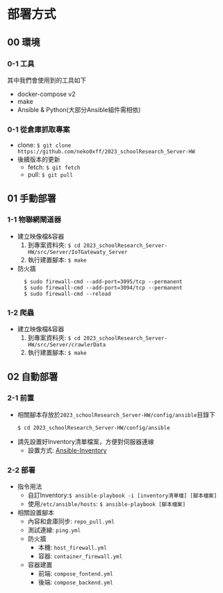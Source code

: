 部署方式
===
## 00 環境
### 0-1 工具
其中我們會使用到的工具如下
- docker-compose v2
- make
- Ansible & Python(大部分Ansible組件需相依)

### 0-1 從倉庫抓取專案
- clone: `$ git clone https://github.com/neko0xff/2023_schoolResearch_Server-HW`
- 後續版本的更新
  * fetch: `$ git fetch`
  * pull:  `$ git pull`

## 01 手動部署
### 1-1 物聯網閘道器
- 建立映像檔&容器
  1. 到專案資料夾: `$ cd 2023_schoolResearch_Server-HW/src/Server/IoTGatewaty_Server`
  2. 執行建置腳本: `$ make`
- 防火牆
  ```
    $ sudo firewall-cmd --add-port=3095/tcp --permanent
    $ sudo firewall-cmd --add-port=3094/tcp --permanent
    $ sudo firewall-cmd --reload
  ```

### 1-2 爬蟲
- 建立映像檔&容器
  1. 到專案資料夾: `$ cd 2023_schoolResearch_Server-HW/src/Server/crawlerData`
  2. 執行建置腳本: `$ make`

## 02 自動部署
### 2-1 前置
- 相關腳本存放於`2023_schoolResearch_Server-HW/config/ansible`目錄下
  ```
  $ cd 2023_schoolResearch_Server-HW/config/ansible
  ```
- 請先設置好Inventory清單檔案，方便對伺服器連線
  * 設置方式: [Ansible-Inventory](https://hackmd.io/@zangmenhsu/HJH6iyOBa)

### 2-2 部署
- 指令用法
  * 自訂Inventory:`$ ansible-playbook -i [inventory清單檔] [腳本檔案]`
  * 使用`/etc/ansible/hosts`: `$ ansible-playbook [腳本檔案]`
- 相關設置腳本
  * 內容和倉庫同步: `repo_pull.yml`
  * 測試連線: `ping.yml`
  * 防火牆
      * 本機: `host_firewall.yml`
      * 容器: `container_firewall.yml`
  * 容器建置
      * 前端: `compose_fontend.yml`
      * 後端: `compose_backend.yml`
